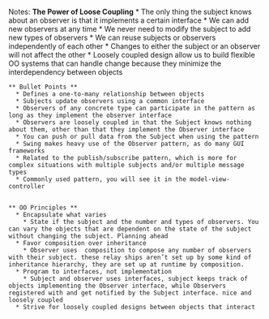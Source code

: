Notes:
    **The Power of Loose Coupling**
      * The only thing the subject knows about an observer is that it implements a certain interface
      * We can add new observers at any time
      * We never need to modify the subject to add new types of observers
      * We can reuse subjects or observers independently of each other
      * Changes to either the subject or an observer will not affect the other
      * Loosely coupled design allow us to build flexible OO systems that can handle change because they minimize the interdependency between objects

    ** Bullet Points ** 
      * Defines a one-to-many relationship between objects
      * Subjects update observers using a common interface
      * Observers of any concrete type can participate in the pattern as long as they implement the observer interface
      * Observers are loosely coupled in that the Subject knows nothing about them, other than that they implement the Observer interface
      * You can push or pull data from the Subject when using the pattern 
      * Swing makes heavy use of the Observer pattern, as do many GUI frameworks
      * Related to the publish/subscribe pattern, which is more for complex situations with multiple subjects and/or multiple message types
      * Commonly used pattern, you will see it in the model-view-controller


    ** OO Principles **
      * Encapsulate what varies
        * State if the subject and the number and types of observers. You can vary the objects that are dependent on the state of the subject without changing the subject. Planning ahead
      * Favor composition over inheritance
        * Observer uses  composition to compose any number of observers with their subject. these relay ships aren’t set up by some kind of inheritance hierarchy, they are set up at runtime by composition.
      * Program to interfaces, not implementation
        * Subject and observer uses interfaces, subject keeps track of objects implementing the Observer interface, while Observers registered with and get notified by the Subject interface. nice and loosely coupled
      * Strive for loosely coupled designs between objects that interact